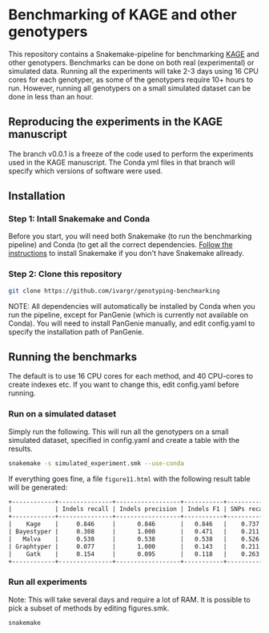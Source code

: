 # Benchmarking of KAGE and other genotypers

This repository contains a Snakemake-pipeline for benchmarking [KAGE](https://github.com/ivargr/kage) and other genotypers. Benchmarks can be done on both real (experimental) or simulated data. Running all the experiments will take 2-3 days using 16 CPU cores for each genotyper, as some of the genotypers require 10+ hours to run. However, running all genotypers on a small simulated dataset can be done in less than an hour.

## Reproducing the experiments in the KAGE manuscript
The branch v0.0.1 is a freeze of the code used to perform the experiments used in the KAGE manuscript. The Conda yml files in that branch will specify which versions of software were used. 

## Installation
### Step 1: Intall Snakemake and Conda
Before you start, you will need both Snakemake (to run the benchmarking pipeline) and Conda (to get all the correct dependencies. [Follow the instructions](https://snakemake.readthedocs.io/en/stable/getting_started/installation.html) to install Snakemake if you don't have Snakemake allready.

### Step 2: Clone this repository
```bash
git clone https://github.com/ivargr/genotyping-benchmarking
```

NOTE: All dependencies will automatically be installed by Conda when you run the pipeline, except for PanGenie (which is currently not available on Conda). You will need to install PanGenie manually, and edit config.yaml to specify the installation path of PanGenie.


## Running the benchmarks
The default is to use 16 CPU cores for each method, and 40 CPU-cores to create indexes etc. If you want to change this, edit config.yaml before running.


### Run on a simulated dataset
Simply run the following. This will run all the genotypers on a small simulated dataset, specified in config.yaml and create a table with the results.

```bash
snakemake -s simulated_experiment.smk --use-conda
```

If everything goes fine, a file `figure11.html` with the following result table will be generated:

```html
+------------+---------------+------------------+-----------+-------------+----------------+---------+---------+--------------+
|            | Indels recall | Indels precision | Indels F1 | SNPs recall | SNPs precision | SNPs F1 | Runtime | Memory usage |
+------------+---------------+------------------+-----------+-------------+----------------+---------+---------+--------------+
|    Kage    |     0.846     |      0.846       |   0.846   |    0.737    |     0.875      |  0.800  |  0 min  |     5 GB     |
| Bayestyper |     0.308     |      1.000       |   0.471   |    0.211    |     1.000      |  0.348  |  0 min  |     4 GB     |
|   Malva    |     0.538     |      0.538       |   0.538   |    0.526    |     0.769      |  0.625  |  0 min  |    21 GB     |
| Graphtyper |     0.077     |      1.000       |   0.143   |    0.211    |     0.200      |  0.205  |  0 min  |     0 GB     |
|    Gatk    |     0.154     |      0.095       |   0.118   |    0.263    |     1.000      |  0.417  |  0 min  |     1 GB     |
+------------+---------------+------------------+-----------+-------------+----------------+---------+---------+--------------+
```


### Run all experiments
Note: This will take several days and require a lot of RAM. It is possible to pick a subset of methods by editing figures.smk.
```bash
snakemake
```